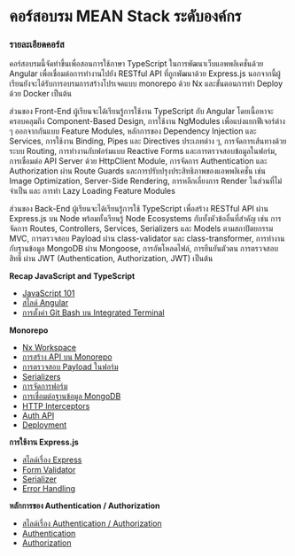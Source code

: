 # คอร์สอบรม MEAN Stack ระดับองค์กร

### รายละเอียดคอร์ส

คอร์สอบรมนี้จัดทำขึ้นเพื่อสอนการใช้ภาษา TypeScript ในการพัฒนาเว็บแอพพลิเคชั่นด้วย Angular เพื่อเชื่อมต่อการทำงานไปยัง RESTful API ที่ถูกพัฒนาด้วย Express.js นอกจากนี้ผู้เรียนยังจะได้รับการอบรมการสร้างโปรเจคแบบ monorepo ด้วย Nx และขั้นตอนการทำ Deploy ด้วย Docker เป็นต้น

ส่วนของ Front-End ผู้เรียนจะได้เรียนรู้การใช้งาน TypeScript กับ Angular โดยเนื้อหาจะครอบคลุมถึง Component-Based Design, การใช้งาน NgModules เพื่อแบ่งแยกฟีเจอร์ต่าง ๆ ออกจากกันแบบ Feature Modules, หลักการของ Dependency Injection และ Services, การใช้งาน Binding, Pipes และ Directives ประเภทต่าง ๆ, การจัดการเส้นทางด้วยระบบ Routing, การทำงานกับฟอร์มแบบ Reactive Forms และการตรวจสอบข้อมูลในฟอร์ม, การเชื่อมต่อ API Server ด้วย HttpClient Module, การจัดการ Authentication และ Authorization ผ่าน Route Guards และการปรับปรุงประสิทธิภาพของแอพพลิเคชั่น เช่น Image Optimization, Server-Side Rendering, การหลีกเลี่ยงการ Render ในส่วนที่ไม่จำเป็น และ การทำ Lazy Loading Feature Modules

ส่วนของ Back-End ผู้เรียนจะได้เรียนรู้การใช้ TypeScript เพื่อสร้าง RESTful API ผ่าน Express.js บน Node พร้อมทั้งเรียนรู้ Node Ecosystems กับทั้งหัวข้ออื่นที่สำคัญ เช่น การจัดการ Routes, Controllers, Services, Serializers และ Models ตามสถาปัตยกรรม MVC, การตรวจสอบ Payload ผ่าน class-validator และ class-transformer, การทำงานกับฐานข้อมูล MongoDB ผ่าน Mongoose, การอัพโหลดไฟล์, การยืนยันตัวตน การตรวจสอบสิทธิ์ ผ่าน JWT (Authentication, Authorization, JWT) เป็นต้น

**Recap JavaScript and TypeScript**

- [JavaScript 101](docs/JavaScript-101.md)
- [สไลด์ Angular](docs/Slide-Angular.md)
- [การตั้งค่า Git Bash บน Integrated Terminal](docs/Setting-Git-Bash-On-Integrated-Terminal.md)

**Monorepo**

- [Nx Workspace](docs/Nx-Workspace.md)
- [การสร้าง API บน Monorepo](docs/Create-API-On-Monorepo.md)
- [การตรวจสอบ Payload ในฟอร์ม](docs/Check-Payload-In-Form.md)
- [Serializers](docs/Serializers.md)
- [การจัดการฟอร์ม](docs/Form-Management.md)
- [การเชื่อมต่อฐานข้อมูล MongoDB](docs/Connect-Mongodb.md)
- [HTTP Interceptors](docs/HTTP-Interceptors.md)
- [Auth API](docs/Auth-API.md)
- [Deployment](docs/Deployment.md)

**การใช้งาน Express.js**

- [สไลด์เรื่อง Express](docs/Slide-Express.md)
- [Form Validator](docs/Form-Validator.md)
- [Serializer](docs/Serializer.md)
- [Error Handling](docs/Error-Handling.md)

**หลักการของ Authentication / Authorization**

- [สไลด์เรื่อง Authentication / Authorization](docs/Slide-Authentication_Authorization.md)
- [Authentication](docs/Authentication.md)
- [Authorization](docs/Authorization.md)
